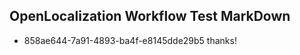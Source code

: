 ## OpenLocalization Workflow Test MarkDown
* 858ae644-7a91-4893-ba4f-e8145dde29b5 thanks!

<!--HONumber=Jul16_HO3-->


